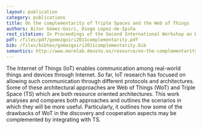 ```yaml
--- 
layout: publication
category: publications
title: On the complementarity of Triple Spaces and the Web of Things
authors: Aitor Gómez-Goiri, Diego López-de-Ipiña
rest_citation: In Proceedings of the Second International Workshop on Web of Things, <a href="http://www.webofthings.com/wot/2011/">WoT&#39;11</a>, pages 12&#58;1–12&#58;6. ISBN&#58; <a href="http://doi.acm.org/10.1145/1993966.1993983" target="_blank">978-1-4503-0624-9</a>. New York, NY, USA, 2011.
pdf: /files/pdf/gomezgoiri2011complementarity.pdf
bib: /files/bibtex/gomezgoiri2011complementarity.bib
semantics: http://www.morelab.deusto.es/resource/on-the-complementarity-of-triple-spaces-and-the-web-of-things
--- 
```


The Internet of Things (IoT) enables communication among real-world things and devices through Internet.
So far, IoT research has focused on allowing such communication through different protocols and architectures.
Some of these architectural approaches are Web of Things (WoT) and Triple Space (TS) which are both resource oriented architectures.
This work analyses and compares both approaches and outlines the scenarios in which they will be more useful.
Particularly, it outlines how some of the drawbacks of WoT in the discovery and cooperation aspects may be complemented by integrating with TS.